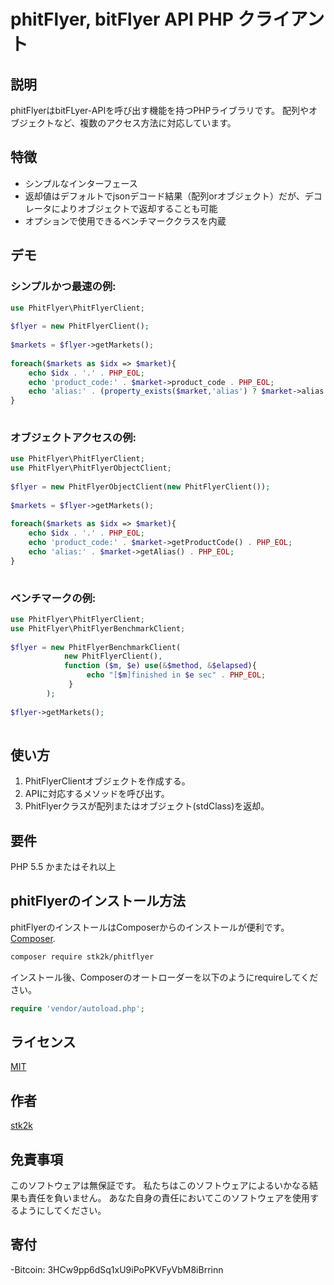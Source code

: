 phitFlyer, bitFlyer API PHP クライアント
=======================

## 説明

phitFlyerはbitFLyer-APIを呼び出す機能を持つPHPライブラリです。
配列やオブジェクトなど、複数のアクセス方法に対応しています。

## 特徴

- シンプルなインターフェース
- 返却値はデフォルトでjsonデコード結果（配列orオブジェクト）だが、デコレータによりオブジェクトで返却することも可能
- オプションで使用できるベンチマーククラスを内蔵


## デモ

### シンプルかつ最速の例:
```php
use PhitFlyer\PhitFlyerClient;
 
$flyer = new PhitFlyerClient();
 
$markets = $flyer->getMarkets();
 
foreach($markets as $idx => $market){
    echo $idx . '.' . PHP_EOL;
    echo 'product_code:' . $market->product_code . PHP_EOL;
    echo 'alias:' . (property_exists($market,'alias') ? $market->alias : '') . PHP_EOL;
}
 
```

### オブジェクトアクセスの例:
```php
use PhitFlyer\PhitFlyerClient;
use PhitFlyer\PhitFlyerObjectClient;
 
$flyer = new PhitFlyerObjectClient(new PhitFlyerClient());
 
$markets = $flyer->getMarkets();
 
foreach($markets as $idx => $market){
    echo $idx . '.' . PHP_EOL;
    echo 'product_code:' . $market->getProductCode() . PHP_EOL;
    echo 'alias:' . $market->getAlias() . PHP_EOL;
}
 
```

### ベンチマークの例:
```php
use PhitFlyer\PhitFlyerClient;
use PhitFlyer\PhitFlyerBenchmarkClient;
 
$flyer = new PhitFlyerBenchmarkClient(
            new PhitFlyerClient(), 
            function ($m, $e) use(&$method, &$elapsed){
                 echo "[$m]finished in $e sec" . PHP_EOL;
             }
        );
 
$flyer->getMarkets();
 
```

## 使い方

1. PhitFlyerClientオブジェクトを作成する。
2. APIに対応するメソッドを呼び出す。
3. PhitFlyerクラスが配列またはオブジェクト(stdClass)を返却。

## 要件

PHP 5.5 かまたはそれ以上


## phitFlyerのインストール方法

phitFlyerのインストールはComposerからのインストールが便利です。
[Composer](http://getcomposer.org).

```bash
composer require stk2k/phitflyer
```

インストール後、Composerのオートローダーを以下のようにrequireしてください。

```php
require 'vendor/autoload.php';
```

## ライセンス
[MIT](https://github.com/stk2k/grasshopper/blob/master/LICENSE)

## 作者

[stk2k](https://github.com/stk2k)


## 免責事項

このソフトウェアは無保証です。
私たちはこのソフトウェアによるいかなる結果も責任を負いません。
あなた自身の責任においてこのソフトウェアを使用するようにしてください。


## 寄付

-Bitcoin: 3HCw9pp6dSq1xU9iPoPKVFyVbM8iBrrinn

